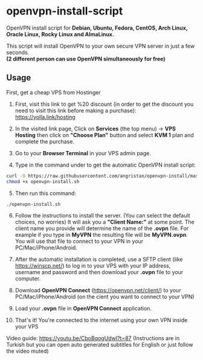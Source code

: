 # openvpn-install-script

OpenVPN install script for **Debian, Ubuntu, Fedora, CentOS, Arch Linux, Oracle Linux, Rocky Linux and AlmaLinux.**

This script will install OpenVPN to your own secure VPN server in just a few seconds.<br/>
**(2 different person can use OpenVPN **simultaneously** for free)**

## Usage

First, get a cheap VPS from Hostinger

 1. First, visit this link to get %20 discount (in order to get the discount you need to visit this link before making a purchase):
    <a href="https://yolla.link/hosting" target="_blank">https://yolla.link/hosting</a>
    
2. In the visited link page, Click on **Services** (the top menu) -> **VPS Hosting** then click on **"Choose Plan"** button and select **KVM 1** plan and complete the purchase.
3. Go to your **Browser Terminal** in your VPS admin page.
4. Type in the command under to get the automatic OpenVPN install script:
   
```bash
curl -O https://raw.githubusercontent.com/angristan/openvpn-install/master/openvpn-install.sh
chmod +x openvpn-install.sh
```

5. Then run this command:

```sh
./openvpn-install.sh
```
6. Follow the instructions to install the server. (You can select the default choices, no worries) It will ask you a **"Client Name:"** at some point. The client name you provide will determine the name of the **.ovpn** file. For example if you type in **MyVPN** the resulting file will be **MyVPN.ovpn**. You will use that file to connect to your VPN in your PC/Mac/iPhone/Android.

7. After the automatic installation is completed, use a SFTP client (like https://winscp.net/) to log in to your VPS with your IP address, username and password and then download your **.ovpn** file to your computer.
8. Download **OpenVPN Connect** (https://openvpn.net/client/) to your PC/Mac/iPhone/Android (on the cient you want to connect to your VPN)
9. Load your **.ovpn** file in **OpenVPN Connect** application.
10. That's it! You're connected to the internet using your own VPN inside your VPS

Video guide: https://youtu.be/CboBqogUdwI?t=87 (Instructions are in Turkish but you can open auto generated subtitles for English or just follow the video muted)
